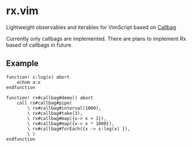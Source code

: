 # rx.vim

Lightweight observables and iterables for VimScript based on [Callbag](https://github.com/callbag/callbag)

Currently only callbags are implemented. There are plans to implement Rx based of callbags in future.

## Example

```viml
function! s:log(x) abort
    echom a:x
endfunction

function! rx#callbag#demo() abort
    call rx#callbag#pipe(
        \ rx#callbag#interval(1000),
        \ rx#callbag#take(3),
        \ rx#callbag#map({x-> x + 1}),
        \ rx#callbag#map({x-> x * 1000}),
        \ rx#callbag#forEach({x -> s:log(x) }),
        \ )
endfunction
```
